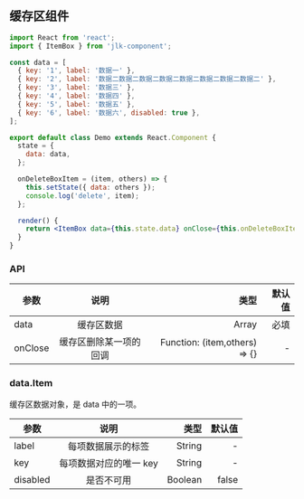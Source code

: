 ## 缓存区组件

```jsx
import React from 'react';
import { ItemBox } from 'jlk-component';

const data = [
  { key: '1', label: '数据一' },
  { key: '2', label: '数据二数据二数据二数据二数据二数据二数据二数据二' },
  { key: '3', label: '数据三' },
  { key: '4', label: '数据四' },
  { key: '5', label: '数据五' },
  { key: '6', label: '数据六', disabled: true },
];

export default class Demo extends React.Component {
  state = {
    data: data,
  };

  onDeleteBoxItem = (item, others) => {
    this.setState({ data: others });
    console.log('delete', item);
  };

  render() {
    return <ItemBox data={this.state.data} onClose={this.onDeleteBoxItem} />;
  }
}
```

### API

| 参数    |          说明          |                          类型 | 默认值 |
| ------- | :--------------------: | ----------------------------: | -----: |
| data    |       缓存区数据       |                         Array |   必填 |
| onClose | 缓存区删除某一项的回调 | Function: (item,others) => {} |      - |

### data.Item

缓存区数据对象，是 data 中的一项。

| 参数     |          说明          |    类型 | 默认值 |
| -------- | :--------------------: | ------: | -----: |
| label    |   每项数据展示的标签   |  String |      - |
| key      | 每项数据对应的唯一 key |  String |      - |
| disabled |       是否不可用       | Boolean |  false |

